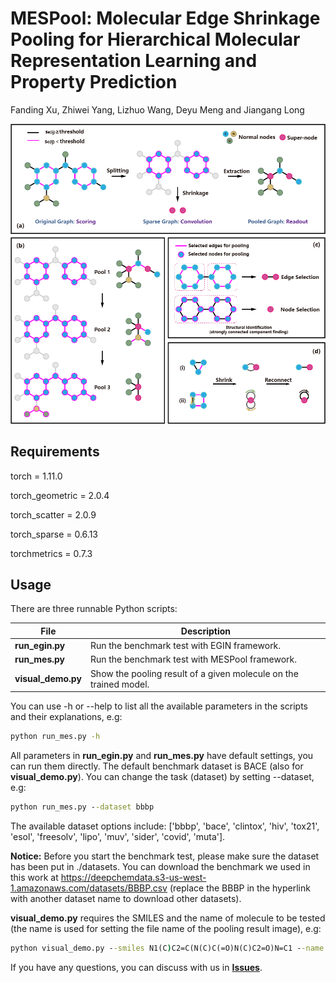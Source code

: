 # MESPool: Molecular Edge Shrinkage Pooling for Hierarchical Molecular Representation Learning and Property Prediction

Fanding Xu, Zhiwei Yang, Lizhuo Wang, Deyu Meng and Jiangang Long

![figure1](main.bmp)

## Requirements

torch = 1.11.0

torch_geometric = 2.0.4

torch_scatter = 2.0.9

torch_sparse = 0.6.13

torchmetrics = 0.7.3

## Usage

There are three runnable Python scripts:


| File   | Description     |
| -------------- | ---- |
| **run_egin.py** | Run the benchmark test with EGIN framework. |
| **run_mes.py** | Run the benchmark test with MESPool framework. |
| **visual_demo.py** | Show the pooling result of a given molecule on the trained model. |

You can use -h or --help to list all the available parameters in the scripts and their explanations, e.g:

```cmd
python run_mes.py -h
```

All parameters in **run_egin.py** and **run_mes.py** have default settings, you can run them directly. The default benchmark dataset is BACE (also for **visual_demo.py**). You can change the task (dataset) by setting --dataset, e.g:

```cmd
python run_mes.py --dataset bbbp
```

The available dataset options include: ['bbbp', 'bace', 'clintox', 'hiv', 'tox21', 'esol', 'freesolv', 'lipo', 'muv', 'sider', 'covid', 'muta'].

**Notice:** Before you start the benchmark test, please make sure the dataset has been put in ./datasets. You can download the benchmark we used in this work at https://deepchemdata.s3-us-west-1.amazonaws.com/datasets/BBBP.csv (replace the BBBP in the hyperlink with another dataset name to download other datasets).

**visual_demo.py** requires the SMILES and the name of molecule to be tested (the name is used for setting the file name of the pooling result image), e.g:

```cmd
python visual_demo.py --smiles N1(C)C2=C(N(C)C(=O)N(C)C2=O)N=C1 --name Caffeine
```

If you have any questions, you can discuss with us in **[Issues](https://github.com/xfd997700/MESPool/issues)**.

